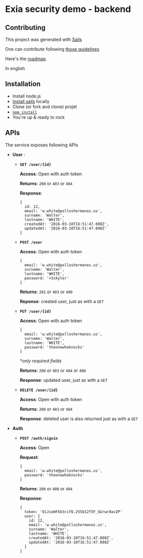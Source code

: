 # Exia security demo - backend

## Contributing

This project was generated with [Sails](http://sailsjs.org)

One can contribute following [those guidelines](http://stackoverflow.com/questions/4384776/how-do-i-contribute-to-others-code-in-github)

Here's the [roadmap](ROADMAP.md)

In english

## Installation

- Install node.js
- [Install sails](http://sailsjs.org/get-started#?installation) locally
- Clone (or fork and clone) projet
- [`npm install`](https://docs.npmjs.com/cli/install)
- You're up & ready to rock

## APIs

The service exposes following APIs

- **User** :

  - **`GET /user/{id}`**
    
    **Access**: Open with auth token
    
    **Returns**: `200` or `403` or `404`
    
    **Response**:
    
    ```
    {
      id: 12,
      email: 'w.white@polloshermanos.us',
      surname: 'Walter',
      lastname: 'WHITE',
      createdAt: '2016-03-10T16:51:47.008Z',
      updatedAt: '2016-03-10T16:51:47.008Z'
    }
    ```
  
  - **`POST /user`**
    
    **Access**: Open with auth token
    
    ```
    {
      email: 'w.white@polloshermanos.us',
      surname: 'Walter',
      lastname: 'WHITE',
      password: '<3skyler'
    }
    ```
    
    **Returns**: `201` or `403` or `400`
    
    **Reponse**: created user, just as with a `GET`
  
  - **`PUT /user/{id}`**
    
    **Access**: Open with auth token
    
    ```
    {
      email: 'w.white@polloshermanos.us',
      surname: 'Walter',
      lastname: 'WHITE',
      password: 'theonewhoknocks'
    }
    ```
    
    **only required fields*
    
    **Returns**: `200` or `403` or `404` or `400`
    
    **Response**: updated user, just as with a `GET`
  
  - **`DELETE /user/{id}`**
    
    **Access**: Open with auth token
    
    **Returns**: `200` or `403` or `404`
    
    **Response**: deleted user is also returned just as with a `GET`

- **Auth**
  
  - **`POST /auth/signin`**
    
    **Access**: Open
    
    **Request**:
    
    ```
    {
      email: 'w.white@polloshermanos.us',
      password: 'theonewhoknocks'
    }
    ```
    
    **Returns**: `200` or `400` or `404`
    
    **Response**:
    
    ```
    {
      token: 'OiJzaHFkb3cifQ.255bI2f5F_GGrwc9avZP'
      user: {
        id: 12,
        email: 'w.white@polloshermanos.us',
        surname: 'Walter',
        lastname: 'WHITE',
        createdAt: '2016-03-10T16:51:47.008Z',
        updatedAt: '2016-03-10T16:51:47.008Z'
      }
    }
    ```
